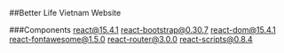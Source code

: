 ##Better Life Vietnam Website

###Components
react@15.4.1
react-bootstrap@0.30.7
react-dom@15.4.1
react-fontawesome@1.5.0
react-router@3.0.0
react-scripts@0.8.4